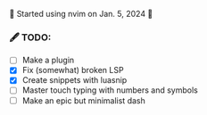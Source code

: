 🌵 Started using nvim on Jan. 5, 2024 🌵
  
### 🖋️ TODO:
- [ ] Make a plugin
- [x] Fix (somewhat) broken LSP
- [x] Create snippets with luasnip
- [ ] Master touch typing with numbers and symbols
- [ ] Make an epic but minimalist dash
